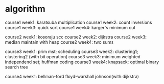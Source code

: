 # algorithm
course1 week1: karatsuba multiplication
course1 week2: count inversions
course1 week3: quick sort
course1 week4: karger's minimum cut

course2 week1: kosoraju scc
course2 week2: dijkstra
course2 week3: median maintain with heap
course2 week4: two sums

course3 week1: prim mst; scheduling
course3 week2: clustering1; clustering2 (with bit operation)
course3 week3: minimum weighted independend set; huffman coding
course3 week4: knapsack; optimal binary search tree

course4 week1: bellman-ford floyd-warshall johnson(with dijkstra)
